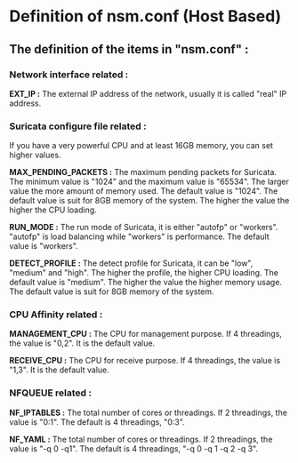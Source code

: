 # **Definition of nsm.conf (Host Based)**

## The definition of the items in "nsm.conf" :

### Network interface related :

**EXT_IP :** The external IP address of the network, usually it is called "real" IP address.


### Suricata configure file related :

If you have a very powerful CPU and at least 16GB memory, you can set higher values.

**MAX_PENDING_PACKETS :** The maximum pending packets for Suricata.  The minimum value is "1024" and the maximum value is "65534".  The larger value the more amount of memory used.  The default value is "1024".  The default value is suit for 8GB memory of the system.  The higher the value the higher the CPU loading.

**RUN_MODE :** The run mode of Suricata, it is either "autofp" or "workers".  "autofp" is load balancing while "workers" is performance.  The default value is "workers".

**DETECT_PROFILE :** The detect profile for Suricata, it can be "low", "medium" and "high".  The higher the profile, the higher CPU loading.  The default value is "medium".  The higher the value the higher memory usage.  The default value is suit for 8GB memory of the system.


### CPU Affinity related :

**MANAGEMENT_CPU :** The CPU for management purpose.  If 4 threadings, the value is "0,2".  It is the default value.

**RECEIVE_CPU :** The CPU for receive purpose.  If 4 threadings, the value is "1,3".  It is the default value.


### NFQUEUE related :

**NF_IPTABLES :** The total number of cores or threadings.  If 2 threadings, the value is "0:1".  The default is 4 threadings, "0:3".

**NF_YAML :** The total number of cores or threadings.  If 2 threadings, the value is "-q 0 -q1".  The default is 4 threadings, "-q 0 -q 1 -q 2 -q 3".



